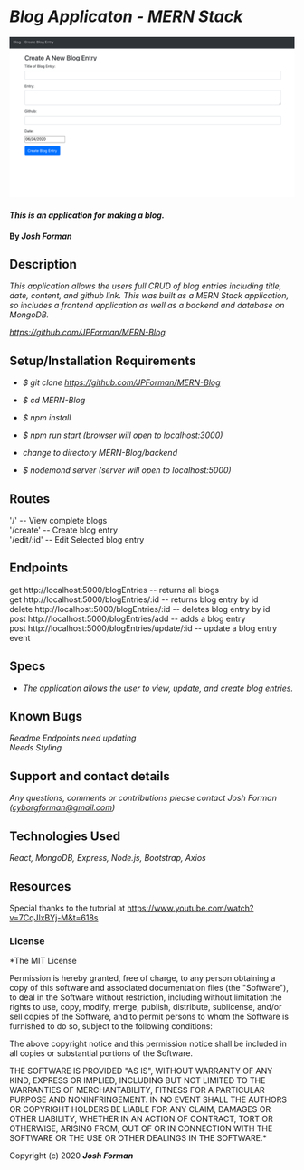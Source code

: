 # _Blog Applicaton - MERN Stack_

![blog screen](./src/blogScreen.png)  

#### _This is an application for making a blog._

#### By _**Josh Forman**_

## Description

_This application allows the users full CRUD of blog entries including title, date, content, and github link. This was built as a MERN Stack application, so includes a frontend application as well as a backend and database on MongoDB._

_https://github.com/JPForman/MERN-Blog_

## Setup/Installation Requirements

* _$ git clone https://github.com/JPForman/MERN-Blog_

* _$ cd MERN-Blog_

* _$ npm install_

* _$ npm run start (browser will open to localhost:3000)_  

* _change to directory MERN-Blog/backend_  

* _$ nodemond server (server will open to localhost:5000)_  

## Routes

'/' -- View complete blogs  
'/create' -- Create blog entry  
'/edit/:id' -- Edit Selected blog entry  
  


## Endpoints
get http://localhost:5000/blogEntries  -- returns all blogs  
get http://localhost:5000/blogEntries/:id -- returns blog entry by id  
delete http://localhost:5000/blogEntries/:id -- deletes blog entry by id  
post http://localhost:5000/blogEntries/add  -- adds a blog entry  
post http://localhost:5000/blogEntries/update/:id  -- update a blog entry event  



## Specs

* _The application allows the user to view, update, and create blog entries._

## Known Bugs

_Readme Endpoints need updating_  
_Needs Styling_


## Support and contact details

_Any questions, comments or contributions please contact Josh Forman (cyborgforman@gmail.com)_

## Technologies Used

_React, MongoDB, Express, Node.js, Bootstrap, Axios_

## Resources  
 Special thanks to the tutorial at https://www.youtube.com/watch?v=7CqJlxBYj-M&t=618s  

### License

*The MIT License


Permission is hereby granted, free of charge, to any person obtaining a copy
of this software and associated documentation files (the "Software"), to deal
in the Software without restriction, including without limitation the rights
to use, copy, modify, merge, publish, distribute, sublicense, and/or sell
copies of the Software, and to permit persons to whom the Software is
furnished to do so, subject to the following conditions:

The above copyright notice and this permission notice shall be included in
all copies or substantial portions of the Software.

THE SOFTWARE IS PROVIDED "AS IS", WITHOUT WARRANTY OF ANY KIND, EXPRESS OR
IMPLIED, INCLUDING BUT NOT LIMITED TO THE WARRANTIES OF MERCHANTABILITY,
FITNESS FOR A PARTICULAR PURPOSE AND NONINFRINGEMENT. IN NO EVENT SHALL THE
AUTHORS OR COPYRIGHT HOLDERS BE LIABLE FOR ANY CLAIM, DAMAGES OR OTHER
LIABILITY, WHETHER IN AN ACTION OF CONTRACT, TORT OR OTHERWISE, ARISING FROM,
OUT OF OR IN CONNECTION WITH THE SOFTWARE OR THE USE OR OTHER DEALINGS IN
THE SOFTWARE.*

Copyright (c) 2020 **_Josh Forman_**